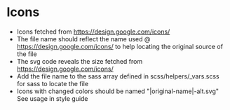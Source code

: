 # Icons
- Icons fetched from https://design.google.com/icons/
- The file name should reflect the name used @ https://design.google.com/icons/ to help locating the original source of the file
- The svg code reveals the size fetched from https://design.google.com/icons/
- Add the file name to the sass array defined in scss/helpers/_vars.scss for sass to locate the file
- Icons with changed colors should be named "|original-name|-alt.svg" See usage in style guide